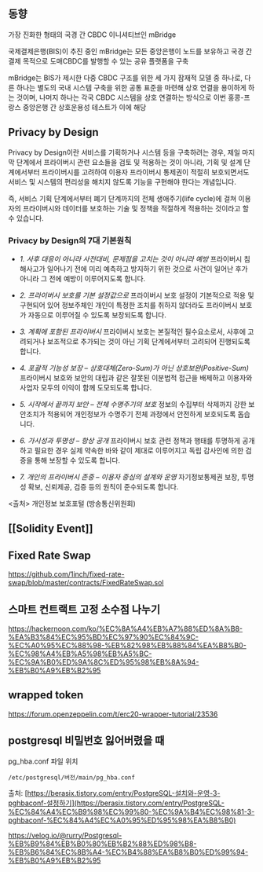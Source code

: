 ## 동향

가장 진화한 형태의 국경 간 CBDC 이니셔티브인 mBridge

국제결제은행(BIS)이 추진 중인 mBridge는 모든 중앙은행이 노드를 보유하고 국경 간 결제 목적으로 도매CBDC를 발행할 수 있는 공유 플랫폼을 구축

mBridge는 BIS가 제시한 다중 CBDC 구조를 위한 세 가지 잠재적 모델 중 하나로, 다른 하나는 별도의 국내 시스템 구축을 위한 공통 표준을 마련해 상호 연결을 용이하게 하는 것이며, 나머지 하나는 각국 CBDC 시스템을 상호 연결하는 방식으로 이번 홍콩-프랑스 중앙은행 간 상호운용성 테스트가 이에 해당

## Privacy by Design

Privacy by Design이란 서비스를 기획하거나 시스템 등을 구축하려는 경우, 제일 마지막 단계에서 프라이버시 관련 요소들을 검토 및 적용하는 것이 아니라, 기획 및 설계 단계에서부터 프라이버시를 고려하여 이용자 프라이버시 통제권이 적절히 보호되면서도 서비스 및 시스템의 편리성을 해치지 않도록 기능을 구현해야 한다는 개념입니다.

즉, 서비스 기획 단계에서부터 폐기 단계까지의 전체 생애주기(life cycle)에 걸쳐 이용자의 프라이버시와 데이터를 보호하는 기술 및 정책을 적절하게 적용하는 것이라고 할 수 있습니다.

### Privacy by Design의 7대 기본원칙

- _1. 사후 대응이 아니라 사전대비, 문제점을 고치는 것이 아니라 예방_
    프라이버시 침해사고가 일어나기 전에 미리 예측하고 방지하기 위한 것으로 사건이 일어난 후가 아니라 그 전에 예방이 이루어지도록 합니다.
  
- _2. 프라이버시 보호를 기본 설정값으로_
    프라이버시 보호 설정이 기본적으로 적용 및 구현되어 있어 정보주체인 개인이 특정한 조치를 취하지 않더라도 프라이버시 보호가 자동으로 이루어질 수 있도록 보장되도록 합니다.
  
- _3. 계획에 포함된 프라이버시_
    프라이버시 보호는 본질적인 필수요소로서, 사후에 고려되거나 보조적으로 추가되는 것이 아닌 기획 단계에서부터 고려되어 진행되도록 합니다.

- _4. 포괄적 기능성 보장 – 상호대체(Zero-Sum)가 아닌 상호보완(Positive-Sum)_
    프라이버시 보호와 보안의 대립과 같은 잘못된 이분법적 접근을 배제하고 이용자와 사업자 모두의 이익이 함께 도모되도록 합니다.
  
- _5. 시작에서 끝까지 보안 – 전체 수명주기의 보호_
    정보의 수집부터 삭제까지 강한 보안조치가 적용되어 개인정보가 수명주기 전체 과정에서 안전하게 보호되도록 돕습니다.
  
- _6. 가시성과 투명성 – 항상 공개_
    프라이버시 보호 관련 정책과 행태를 투명하게 공개하고 필요한 경우 실제 약속한 바와 같이 제대로 이루어지고 독립 감사인에 의한 검증을 통해 보장할 수 있도록 합니다.
  
- _7. 개인의 프라이버시 존중 – 이용자 중심의 설계와 운영_
    자기정보통제권 보장, 투명성 확보, 신뢰제공, 검증 등의 원칙이 준수되도록 합니다.
  
<출처> 개인정보 보호포털 (방송통신위원회)


## [[Solidity Event]]


## Fixed Rate Swap

https://github.com/1inch/fixed-rate-swap/blob/master/contracts/FixedRateSwap.sol


## 스마트 컨트랙트 고정 소수점 나누기

https://hackernoon.com/ko/%EC%8A%A4%EB%A7%88%ED%8A%B8-%EA%B3%84%EC%95%BD%EC%97%90%EC%84%9C-%EC%A0%95%EC%88%98-%EB%82%98%EB%88%84%EA%B8%B0-%EC%98%A4%EB%A5%98%EB%A5%BC-%EC%9A%B0%ED%9A%8C%ED%95%98%EB%8A%94-%EB%B0%A9%EB%B2%95


## wrapped token

https://forum.openzeppelin.com/t/erc20-wrapper-tutorial/23536


## postgresql 비밀번호 잃어버렸을 때

pg_hba.conf 파일 위치
```
/etc/postgresql/버전/main/pg_hba.conf
```

출처: [https://berasix.tistory.com/entry/PostgreSQL-설치와-운영-3-pghbaconf-설정하기](https://berasix.tistory.com/entry/PostgreSQL-%EC%84%A4%EC%B9%98%EC%99%80-%EC%9A%B4%EC%98%81-3-pghbaconf-%EC%84%A4%EC%A0%95%ED%95%98%EA%B8%B0) 



https://velog.io/@rurry/Postgresql-%EB%B9%84%EB%B0%80%EB%B2%88%ED%98%B8-%EB%B6%84%EC%8B%A4-%EC%B4%88%EA%B8%B0%ED%99%94-%EB%B0%A9%EB%B2%95
